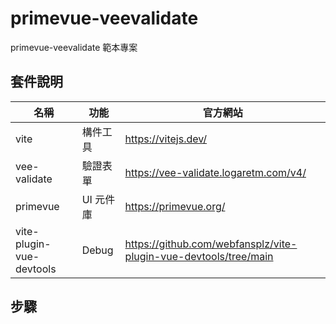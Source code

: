 # primevue-veevalidate

primevue-veevalidate 範本專案

## 套件說明

| 名稱                     | 功能      | 官方網站                                                         |
| ------------------------ | --------- | ---------------------------------------------------------------- |
| vite                     | 構件工具  | https://vitejs.dev/                                              |
| vee-validate             | 驗證表單  | https://vee-validate.logaretm.com/v4/                            |
| primevue                 | UI 元件庫 | https://primevue.org/                                            |
| vite-plugin-vue-devtools | Debug     | https://github.com/webfansplz/vite-plugin-vue-devtools/tree/main |

## 步驟
